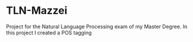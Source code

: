 # TLN-Mazzei

Project for the Natural Language Processing exam of my Master Degree. In this project I created a POS tagging

